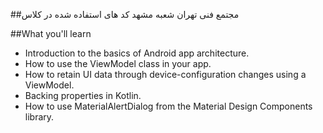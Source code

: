 ##مجتمع فنی تهران شعبه مشهد
کد های استفاده شده در کلاس

##What you'll learn

- Introduction to the basics of Android app architecture.
- How to use the ViewModel class in your app.
- How to retain UI data through device-configuration changes using a ViewModel.
- Backing properties in Kotlin.
- How to use MaterialAlertDialog from the Material Design Components library.

